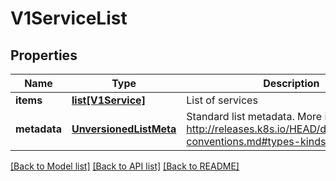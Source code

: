 # V1ServiceList

## Properties
Name | Type | Description | Notes
------------ | ------------- | ------------- | -------------
**items** | [**list[V1Service]**](V1Service.md) | List of services | 
**metadata** | [**UnversionedListMeta**](UnversionedListMeta.md) | Standard list metadata. More info: http://releases.k8s.io/HEAD/docs/devel/api-conventions.md#types-kinds | [optional] 

[[Back to Model list]](../README.md#documentation-for-models) [[Back to API list]](../README.md#documentation-for-api-endpoints) [[Back to README]](../README.md)


